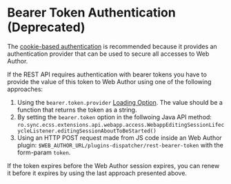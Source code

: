 Bearer Token Authentication (Deprecated)
========================================

The [cookie-based authentication](./cookie-based-auth.md) is recommended because it provides an authentication provider that can be used to secure all accesses to Web Author.

If the REST API requires authentication with bearer tokens you have to provide the value of this token to Web Author using one of the following approaches:
1. Using the `bearer.token.provider` [Loading Option](https://www.oxygenxml.com/doc/help.php?product=waCustom&pageId=web_author_api_concepts#web_author_api_concepts__loading-option). The value should be a function that returns the token as a string.
3. By setting the `bearer.token` option in the follwoing Java API method: `ro.sync.ecss.extensions.api.webapp.access.WebappEditingSessionLifecycleListener.editingSessionAboutToBeStarted()`
4. Using an HTTP POST request made from JS code inside an Web Author plugin: `$WEB_AUTHOR_URL/plugins-dispatcher/rest-bearer-token` with the form-param `token`.

If the token expires before the Web Author session expires, you can renew it before it expires by using the last approach presented above.

